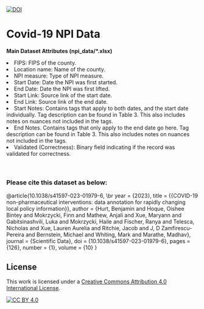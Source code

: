<a href="https://zenodo.org/badge/latestdoi/553712109"><img src="https://zenodo.org/badge/DOI/10.5281/zenodo.7545486.svg" alt="DOI"></a>



# Covid-19 NPI Data

<b>Main Dataset Attributes (npi_data/*.xlsx)</b>
<li>FIPS: FIPS of the county.</li>
<li>Location name: Name of the county.</li>
<li>NPI measure: Type of NPI measure.</li>
<li>Start Date: Date the NPI was first started.</li>
<li>End Date: Date the NPI was first lifted.</li>
<li>Start Link: Source link of the start date.</li>
<li>End Link: Source link of the end date.</li>
<li>Start Notes: Contains tags that apply to both dates, and the start date individually. Tag description can be found in Table 3.
This also includes notes on nuances not included in the tags.</li>
<li>End Notes. Contains tags that only apply to the end date go here. Tag description can be found in Table 3. This also includes
notes on nuances not included in the tags.</li>
<li>Validated (Correctness): Binary field indicating if the record was validated for correctness.</li>


 <br>
 <br>
 
### Please cite this dataset as below:

@article{10.1038/s41597-023-01979-6, \br
year = {2023}, 
title = {{COVID-19 non-pharmaceutical interventions: data annotation for rapidly changing local policy information}}, 
author = {Hurt, Benjamin and Hoque, Oishee Bintey and Mokrzycki, Finn and Mathew, Anjali and Xue, Maryann and Gabitsinashvili, Luka and Mokrzycki, Haile and Fischer, Ranya and Telesca, Nicholas and Xue, Lauren Aurelia and Ritchie, Jacob and J, D Zamfirescu-Pereira and Bernstein, Michael and Whiting, Mark and Marathe, Madhav}, 
journal = {Scientific Data}, 
doi = {10.1038/s41597-023-01979-6}, 
pages = {126}, 
number = {1}, 
volume = {10}
}


## License
This work is licensed under a
[Creative Commons Attribution 4.0 International License][cc-by].

[![CC BY 4.0][cc-by-image]][cc-by]

[cc-by]: http://creativecommons.org/licenses/by/4.0/
[cc-by-image]: https://i.creativecommons.org/l/by/4.0/88x31.png
[cc-by-shield]: https://img.shields.io/badge/License-CC%20BY%204.0-lightgrey.svg
